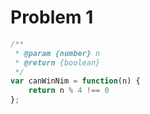# Problem 1

```js
/**
 * @param {number} n
 * @return {boolean}
 */
var canWinNim = function(n) {
    return n % 4 !== 0
};
```
